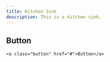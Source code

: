 ```yaml
---
title: Kitchen Sink
description: This is a kitchen sink.
---
```


## Button

```html_example
<a class="button" href="#">Button</a>
```
